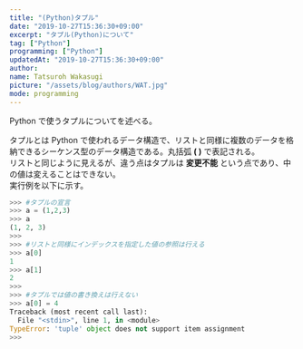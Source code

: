 ```yaml
---
title: "(Python)タプル"
date: "2019-10-27T15:36:30+09:00"
excerpt: "タプル(Python)について"
tag: ["Python"]
programming: ["Python"]
updatedAt: "2019-10-27T15:36:30+09:00"
author:
name: Tatsuroh Wakasugi
picture: "/assets/blog/authors/WAT.jpg"
mode: programming
---
```


Python で使うタプルについてを述べる。

<div class="note_content_by_programming_language" id="note_content_Python">

タプルとは Python で使われるデータ構造で、リストと同様に複数のデータを格納できるシーケンス型のデータ構造である。丸括弧 **( )** で表記される。  
リストと同じように見えるが、違う点はタプルは **変更不能** という点であり、中の値は変えることはできない。  
実行例を以下に示す。

```python
>>> #タプルの宣言
>>> a = (1,2,3)
>>> a
(1, 2, 3)
>>>
>>> #リストと同様にインデックスを指定した値の参照は行える
>>> a[0]
1
>>> a[1]
2
>>>
>>> #タプルでは値の書き換えは行えない
>>> a[0] = 4
Traceback (most recent call last):
  File "<stdin>", line 1, in <module>
TypeError: 'tuple' object does not support item assignment
>>>
```

</div>
